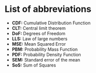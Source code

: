 # List of abbreviations

- **CDF:** Cumulative Distribution Function
- **CLT:** Central limit theorem
- **DoF:** Degrees of Freedom
- **LLS:** Law of large numbers
- **MSE:** Mean Squared Error
- **PBM:** Probability Mass Function
- **PDF:** Probability Density Function
- **SEM:** Standard error of the mean
- **SoS:** Sum of Squares
